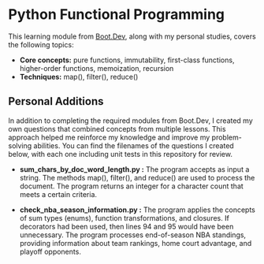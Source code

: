 # Python Functional Programming

This learning module from [Boot.Dev](https://www.boot.dev/), along with my personal studies, covers the following topics:

* __Core concepts:__ pure functions, immutability, first-class functions, higher-order functions, memoization, recursion
* __Techniques:__ map(), filter(), reduce()

## Personal Additions

In addition to completing the required modules from Boot.Dev, I created my own questions that combined concepts from multiple lessons. This approach helped me reinforce my knowledge and improve my problem-solving abilities. You can find the filenames of the questions I created below, with each one including unit tests in this repository for review.

* __sum_chars_by_doc_word_length.py :__ The program accepts as input a string. The methods map(), filter(), and reduce() are used to process the document. The program returns an integer for a character count that meets a certain criteria.

* __check_nba_season_information.py :__ The program applies the concepts of sum types (enums), function transformations, and closures. If decorators had been used, then lines 94 and 95 would have been unnecessary. The program processes end-of-season NBA standings, providing information about team rankings, home court advantage, and playoff opponents.
